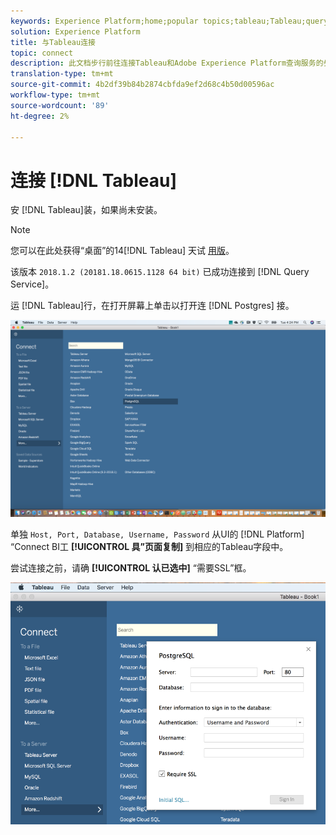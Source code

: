 ```yaml
---
keywords: Experience Platform;home;popular topics;tableau;Tableau;query service;Query service;connect to query service;
solution: Experience Platform
title: 与Tableau连接
topic: connect
description: 此文档步行前往连接Tableau和Adobe Experience Platform查询服务的步骤。
translation-type: tm+mt
source-git-commit: 4b2df39b84b2874cbfda9ef2d68c4b50d00596ac
workflow-type: tm+mt
source-wordcount: '89'
ht-degree: 2%

---
```



# 连接 [!DNL Tableau]

安 [!DNL Tableau]装，如果尚未安装。

>[!NOTE]
>
>您可以在此处获得“桌面”的14[!DNL Tableau] 天试 [用版](https://www.tableau.com/products/desktop/download)。
>    
> 该版本 `2018.1.2 (20181.18.0615.1128 64 bit)` 已成功连接到 [!DNL Query Service]。

运 [!DNL Tableau]行，在打开屏幕上单击以打开连 [!DNL Postgres] 接。

![图像](../images/clients/tableau/open-connection.png)

单独 `Host, Port, Database, Username, Password` 从UI的 [!DNL Platform] “Connect BI工 **[!UICONTROL 具”页面复制]** 到相应的Tableau字段中。

尝试连接之前，请确 **[!UICONTROL 认已选中]** “需要SSL”框。

![图像](../images/clients/tableau/ssl-required.png)